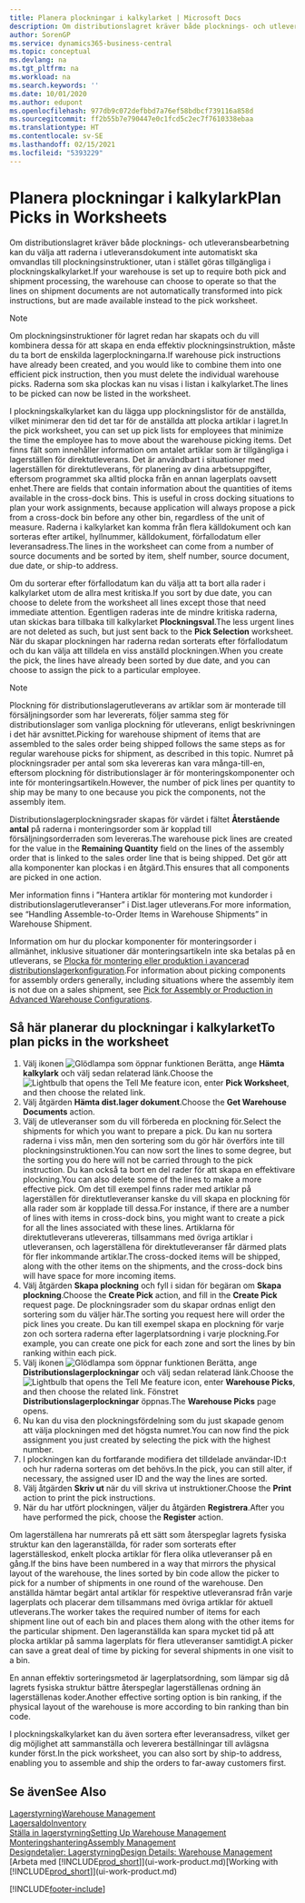 ```yaml
---
title: Planera plockningar i kalkylarket | Microsoft Docs
description: Om distributionslagret kräver både plocknings- och utleveransbearbetning kan du välja att raderna i utleveransdokument inte automatiskt ska omvandlas till plockningsinstruktioner, utan i stället göras tillgängliga i plockningskalkylarket.
author: SorenGP
ms.service: dynamics365-business-central
ms.topic: conceptual
ms.devlang: na
ms.tgt_pltfrm: na
ms.workload: na
ms.search.keywords: ''
ms.date: 10/01/2020
ms.author: edupont
ms.openlocfilehash: 977db9c072defbbd7a76ef58bdbcf739116a858d
ms.sourcegitcommit: ff2b55b7e790447e0c1fcd5c2ec7f7610338ebaa
ms.translationtype: HT
ms.contentlocale: sv-SE
ms.lasthandoff: 02/15/2021
ms.locfileid: "5393229"
---
```

# <a name="plan-picks-in-worksheets"></a><span data-ttu-id="70335-103">Planera plockningar i kalkylark</span><span class="sxs-lookup"><span data-stu-id="70335-103">Plan Picks in Worksheets</span></span>

<span data-ttu-id="70335-104">Om distributionslagret kräver både plocknings- och utleveransbearbetning kan du välja att raderna i utleveransdokument inte automatiskt ska omvandlas till plockningsinstruktioner, utan i stället göras tillgängliga i plockningskalkylarket.</span><span class="sxs-lookup"><span data-stu-id="70335-104">If your warehouse is set up to require both pick and shipment processing, the warehouse can choose to operate so that the lines on shipment documents are not automatically transformed into pick instructions, but are made available instead to the pick worksheet.</span></span>  

> [!NOTE]  
> <span data-ttu-id="70335-105">Om plockningsinstruktioner för lagret redan har skapats och du vill kombinera dessa för att skapa en enda effektiv plockningsinstruktion, måste du ta bort de enskilda lagerplockningarna.</span><span class="sxs-lookup"><span data-stu-id="70335-105">If warehouse pick instructions have already been created, and you would like to combine them into one efficient pick instruction, then you must delete the individual warehouse picks.</span></span> <span data-ttu-id="70335-106">Raderna som ska plockas kan nu visas i listan i kalkylarket.</span><span class="sxs-lookup"><span data-stu-id="70335-106">The lines to be picked can now be listed in the worksheet.</span></span>  

<span data-ttu-id="70335-107">I plockningskalkylarket kan du lägga upp plockningslistor för de anställda, vilket minimerar den tid det tar för de anställda att plocka artiklar i lagret.</span><span class="sxs-lookup"><span data-stu-id="70335-107">In the pick worksheet, you can set up pick lists for employees that minimize the time the employee has to move about the warehouse picking items.</span></span> <span data-ttu-id="70335-108">Det finns fält som innehåller information om antalet artiklar som är tillgängliga i lagerställen för direktutleverans. Det är användbart i situationer med lagerställen för direktutleverans, för planering av dina arbetsuppgifter, eftersom programmet ska alltid plocka från en annan lagerplats oavsett enhet.</span><span class="sxs-lookup"><span data-stu-id="70335-108">There are fields that contain information about the quantities of items available in the cross-dock bins. This is useful in cross docking situations to plan your work assignments, because application will always propose a pick from a cross-dock bin before any other bin, regardless of the unit of measure.</span></span> <span data-ttu-id="70335-109">Raderna i kalkylarket kan komma från flera källdokument och kan sorteras efter artikel, hyllnummer, källdokument, förfallodatum eller leveransadress.</span><span class="sxs-lookup"><span data-stu-id="70335-109">The lines in the worksheet can come from a number of source documents and be sorted by item, shelf number, source document, due date, or ship-to address.</span></span>  

<span data-ttu-id="70335-110">Om du sorterar efter förfallodatum kan du välja att ta bort alla rader i kalkylarket utom de allra mest kritiska.</span><span class="sxs-lookup"><span data-stu-id="70335-110">If you sort by due date, you can choose to delete from the worksheet all lines except those that need immediate attention.</span></span> <span data-ttu-id="70335-111">Egentligen raderas inte de mindre kritiska raderna, utan skickas bara tillbaka till kalkylarket **Plockningsval**.</span><span class="sxs-lookup"><span data-stu-id="70335-111">The less urgent lines are not deleted as such, but just sent back to the **Pick Selection** worksheet.</span></span> <span data-ttu-id="70335-112">När du skapar plockningen har raderna redan sorterats efter förfallodatum och du kan välja att tilldela en viss anställd plockningen.</span><span class="sxs-lookup"><span data-stu-id="70335-112">When you create the pick, the lines have already been sorted by due date, and you can choose to assign the pick to a particular employee.</span></span>  

> [!NOTE]  
> <span data-ttu-id="70335-113">Plockning för distributionslagerutleverans av artiklar som är monterade till försäljningsorder som har levererats, följer samma steg för distributionslager som vanliga plockning för utleverans, enligt beskrivningen i det här avsnittet.</span><span class="sxs-lookup"><span data-stu-id="70335-113">Picking for warehouse shipment of items that are assembled to the sales order being shipped follows the same steps as for regular warehouse picks for shipment, as described in this topic.</span></span> <span data-ttu-id="70335-114">Numret på plockningsrader per antal som ska levereras kan vara många-till-en, eftersom plockning för distributionslager är för monteringskomponenter och inte för monteringsartikeln.</span><span class="sxs-lookup"><span data-stu-id="70335-114">However, the number of pick lines per quantity to ship may be many to one because you pick the components, not the assembly item.</span></span>  
>
> <span data-ttu-id="70335-115">Distributionslagerplockningsrader skapas för värdet i fältet **Återstående antal** på raderna i monteringsorder som är kopplad till försäljningsorderraden som levereras.</span><span class="sxs-lookup"><span data-stu-id="70335-115">The warehouse pick lines are created for the value in the **Remaining Quantity** field on the lines of the assembly order that is linked to the sales order line that is being shipped.</span></span> <span data-ttu-id="70335-116">Det gör att alla komponenter kan plockas i en åtgärd.</span><span class="sxs-lookup"><span data-stu-id="70335-116">This ensures that all components are picked in one action.</span></span>  
>
> <span data-ttu-id="70335-117">Mer information finns i ”Hantera artiklar för montering mot kundorder i distributionslagerutleveranser” i Dist.lager utleverans.</span><span class="sxs-lookup"><span data-stu-id="70335-117">For more information, see “Handling Assemble-to-Order Items in Warehouse Shipments” in Warehouse Shipment.</span></span>  
>
> <span data-ttu-id="70335-118">Information om hur du plockar komponenter för monteringsorder i allmänhet, inklusive situationer där monteringsartikeln inte ska betalas på en utleverans, se [Plocka för montering eller produktion i avancerad distributionslagerkonfiguration](warehouse-how-to-pick-for-internal-operations-in-advanced-warehousing.md).</span><span class="sxs-lookup"><span data-stu-id="70335-118">For information about picking components for assembly orders generally, including situations where the assembly item is not due on a sales shipment, see [Pick for Assembly or Production in Advanced Warehouse Configurations](warehouse-how-to-pick-for-internal-operations-in-advanced-warehousing.md).</span></span>  

## <a name="to-plan-picks-in-the-worksheet"></a><span data-ttu-id="70335-119">Så här planerar du plockningar i kalkylarket</span><span class="sxs-lookup"><span data-stu-id="70335-119">To plan picks in the worksheet</span></span>

1. <span data-ttu-id="70335-120">Välj ikonen ![Glödlampa som öppnar funktionen Berätta](media/ui-search/search_small.png "Berätta vad du vill göra"), ange **Hämta kalkylark** och välj sedan relaterad länk.</span><span class="sxs-lookup"><span data-stu-id="70335-120">Choose the ![Lightbulb that opens the Tell Me feature](media/ui-search/search_small.png "Tell me what you want to do") icon, enter **Pick Worksheet**, and then choose the related link.</span></span>  
2. <span data-ttu-id="70335-121">Välj åtgärden **Hämta dist.lager dokument**.</span><span class="sxs-lookup"><span data-stu-id="70335-121">Choose the **Get Warehouse Documents** action.</span></span>  
3. <span data-ttu-id="70335-122">Välj de utleveranser som du vill förbereda en plockning för.</span><span class="sxs-lookup"><span data-stu-id="70335-122">Select the shipments for which you want to prepare a pick.</span></span> <span data-ttu-id="70335-123">Du kan nu sortera raderna i viss mån, men den sortering som du gör här överförs inte till plockningsinstruktionen.</span><span class="sxs-lookup"><span data-stu-id="70335-123">You can now sort the lines to some degree, but the sorting you do here will not be carried through to the pick instruction.</span></span> <span data-ttu-id="70335-124">Du kan också ta bort en del rader för att skapa en effektivare plockning.</span><span class="sxs-lookup"><span data-stu-id="70335-124">You can also delete some of the lines to make a more effective pick.</span></span> <span data-ttu-id="70335-125">Om det till exempel finns rader med artiklar på lagerställen för direktutleveranser kanske du vill skapa en plockning för alla rader som är kopplade till dessa.</span><span class="sxs-lookup"><span data-stu-id="70335-125">For instance, if there are a number of lines with items in cross-dock bins, you might want to create a pick for all the lines associated with these lines.</span></span> <span data-ttu-id="70335-126">Artiklarna för direktutleverans utlevereras, tillsammans med övriga artiklar i utleveransen, och lagerställena för direktutleveranser får därmed plats för fler inkommande artiklar.</span><span class="sxs-lookup"><span data-stu-id="70335-126">The cross-docked items will be shipped, along with the other items on the shipments, and the cross-dock bins will have space for more incoming items.</span></span>  
4. <span data-ttu-id="70335-127">Välj åtgärden **Skapa plockning** och fyll i sidan för begäran om **Skapa plockning**.</span><span class="sxs-lookup"><span data-stu-id="70335-127">Choose the **Create Pick** action, and fill in the **Create Pick** request page.</span></span> <span data-ttu-id="70335-128">De plockningsrader som du skapar ordnas enligt den sortering som du väljer här.</span><span class="sxs-lookup"><span data-stu-id="70335-128">The sorting you request here will order the pick lines you create.</span></span> <span data-ttu-id="70335-129">Du kan till exempel skapa en plockning för varje zon och sortera raderna efter lagerplatsordning i varje plockning.</span><span class="sxs-lookup"><span data-stu-id="70335-129">For example, you can create one pick for each zone and sort the lines by bin ranking within each pick.</span></span>  
5. <span data-ttu-id="70335-130">Välj ikonen ![Glödlampa som öppnar funktionen Berätta](media/ui-search/search_small.png "Berätta vad du vill göra"), ange **Distributionslagerplockningar** och välj sedan relaterad länk.</span><span class="sxs-lookup"><span data-stu-id="70335-130">Choose the ![Lightbulb that opens the Tell Me feature](media/ui-search/search_small.png "Tell me what you want to do") icon, enter **Warehouse Picks**, and then choose the related link.</span></span> <span data-ttu-id="70335-131">Fönstret **Distributionslagerplockningar** öppnas.</span><span class="sxs-lookup"><span data-stu-id="70335-131">The **Warehouse Picks** page opens.</span></span>  
6. <span data-ttu-id="70335-132">Nu kan du visa den plockningsfördelning som du just skapade genom att välja plockningen med det högsta numret.</span><span class="sxs-lookup"><span data-stu-id="70335-132">You can now find the pick assignment you just created by selecting the pick with the highest number.</span></span>  
7. <span data-ttu-id="70335-133">I plockningen kan du fortfarande modifiera det tilldelade användar-ID:t och hur raderna sorteras om det behövs.</span><span class="sxs-lookup"><span data-stu-id="70335-133">In the pick, you can still alter, if necessary, the assigned user ID and the way the lines are sorted.</span></span>  
8. <span data-ttu-id="70335-134">Välj åtgärden **Skriv ut** när du vill skriva ut instruktioner.</span><span class="sxs-lookup"><span data-stu-id="70335-134">Choose the **Print** action to print the pick instructions.</span></span>  
9. <span data-ttu-id="70335-135">När du har utfört plockningen, väljer du åtgärden **Registrera**.</span><span class="sxs-lookup"><span data-stu-id="70335-135">After you have performed the pick, choose the **Register** action.</span></span>  

<span data-ttu-id="70335-136">Om lagerställena har numrerats på ett sätt som återspeglar lagrets fysiska struktur kan den lageranställda, för rader som sorterats efter lagerställeskod, enkelt plocka artiklar för flera olika utleveranser på en gång.</span><span class="sxs-lookup"><span data-stu-id="70335-136">If the bins have been numbered in a way that mirrors the physical layout of the warehouse, the lines sorted by bin code allow the picker to pick for a number of shipments in one round of the warehouse.</span></span> <span data-ttu-id="70335-137">Den anställda hämtar begärt antal artiklar för respektive utleveransrad från varje lagerplats och placerar dem tillsammans med övriga artiklar för aktuell utleverans.</span><span class="sxs-lookup"><span data-stu-id="70335-137">The worker takes the required number of items for each shipment line out of each bin and places them along with the other items for the particular shipment.</span></span> <span data-ttu-id="70335-138">Den lageranställda kan spara mycket tid på att plocka artiklar på samma lagerplats för flera utleveranser samtidigt.</span><span class="sxs-lookup"><span data-stu-id="70335-138">A picker can save a great deal of time by picking for several shipments in one visit to a bin.</span></span>  

<span data-ttu-id="70335-139">En annan effektiv sorteringsmetod är lagerplatsordning, som lämpar sig då lagrets fysiska struktur bättre återspeglar lagerställenas ordning än lagerställenas koder.</span><span class="sxs-lookup"><span data-stu-id="70335-139">Another effective sorting option is bin ranking, if the physical layout of the warehouse is more according to bin ranking than bin code.</span></span>  

<span data-ttu-id="70335-140">I plockningskalkylarket kan du även sortera efter leveransadress, vilket ger dig möjlighet att sammanställa och leverera beställningar till avlägsna kunder först.</span><span class="sxs-lookup"><span data-stu-id="70335-140">In the pick worksheet, you can also sort by ship-to address, enabling you to assemble and ship the orders to far-away customers first.</span></span>  

## <a name="see-also"></a><span data-ttu-id="70335-141">Se även</span><span class="sxs-lookup"><span data-stu-id="70335-141">See Also</span></span>

[<span data-ttu-id="70335-142">Lagerstyrning</span><span class="sxs-lookup"><span data-stu-id="70335-142">Warehouse Management</span></span>](warehouse-manage-warehouse.md)  
[<span data-ttu-id="70335-143">Lagersaldo</span><span class="sxs-lookup"><span data-stu-id="70335-143">Inventory</span></span>](inventory-manage-inventory.md)  
[<span data-ttu-id="70335-144">Ställa in lagerstyrning</span><span class="sxs-lookup"><span data-stu-id="70335-144">Setting Up Warehouse Management</span></span>](warehouse-setup-warehouse.md)  
[<span data-ttu-id="70335-145">Monteringshantering</span><span class="sxs-lookup"><span data-stu-id="70335-145">Assembly Management</span></span>](assembly-assemble-items.md)  
[<span data-ttu-id="70335-146">Designdetaljer: Lagerstyrning</span><span class="sxs-lookup"><span data-stu-id="70335-146">Design Details: Warehouse Management</span></span>](design-details-warehouse-management.md)  
<span data-ttu-id="70335-147">[Arbeta med [!INCLUDE[prod_short](includes/prod_short.md)]](ui-work-product.md)</span><span class="sxs-lookup"><span data-stu-id="70335-147">[Working with [!INCLUDE[prod_short](includes/prod_short.md)]](ui-work-product.md)</span></span>  


[!INCLUDE[footer-include](includes/footer-banner.md)]